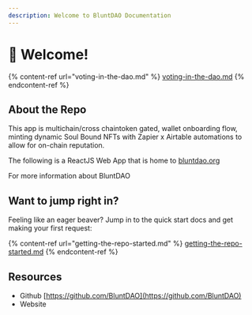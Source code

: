 ```yaml
---
description: Welcome to BluntDAO Documentation
---
```


# 👋 Welcome!

{% content-ref url="voting-in-the-dao.md" %}
[voting-in-the-dao.md](voting-in-the-dao.md)
{% endcontent-ref %}

## About the Repo

This app is multichain/cross chaintoken gated, wallet onboarding flow, minting dynamic Soul Bound NFTs with Zapier x Airtable automations to allow for on-chain reputation.



The following is a ReactJS Web App that is home to [bluntdao.org](https://bluntdao.org)

For more information about BluntDAO



## Want to jump right in?

Feeling like an eager beaver? Jump in to the quick start docs and get making your first request:

{% content-ref url="getting-the-repo-started.md" %}
[getting-the-repo-started.md](getting-the-repo-started.md)
{% endcontent-ref %}

## Resources

* Github [https://github.com/BluntDAO](https://github.com/BluntDAO)
* Website
